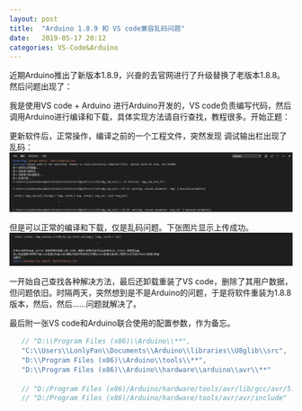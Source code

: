 ```yaml
---
layout: post
title:  "Arduino 1.8.9 和 VS code兼容乱码问题"
date:   2019-05-17 20:12
categories: VS-Code&Arduino
---
```

 
 近期Arduino推出了新版本1.8.9，兴奋的去官网进行了升级替换了老版本1.8.8。然后问题出现了：
 
 我是使用VS code + Arduino 进行Arduino开发的，VS code负责编写代码，然后调用Arduino进行编译和下载，具体实现方法请自行查找，教程很多。开始正题：
 
 更新软件后，正常操作，编译之前的一个工程文件，突然发现 调试输出栏出现了乱码：
 ![输出乱码]( /images/Posts/20190517输出乱码.png)

但是可以正常的编译和下载，仅是乱码问题。下张图片显示上传成功。
 ![输出乱码 2](/images/Posts/20190517输出乱码2.png)

一开始自己查找各种解决方法，最后还卸载重装了VS code，删除了其用户数据，但问题依旧。时隔两天，突然想到是不是Arduino的问题，于是将软件重装为1.8.8版本，然后，然后......问题就解决了。

最后附一张VS code和Arduino联合使用的配置参数，作为备忘。
 
 ```cpp
	// "D:\\Program Files (x86)\\Arduino\\**",
	"C:\\Users\\LonlyPan\\Documents\\Arduino\\libraries\\U8glib\\src",
	"D:\\Program Files (x86)\\Arduino\\tools\\**",
	"D:\\Program Files (x86)\\Arduino\\hardware\\arduino\\avr\\**"
	
    // "D:/Program Files (x86)/Arduino/hardware/tools/avr/lib/gcc/avr/5.4.0/include",
    // "D:/Program Files (x86)/Arduino/hardware/tools/avr/avr/include"
 ```
